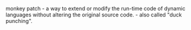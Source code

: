 monkey patch
    - a way to extend or modify the run-time code of dynamic languages
    without altering the original source code.
    - also called "duck punching".

